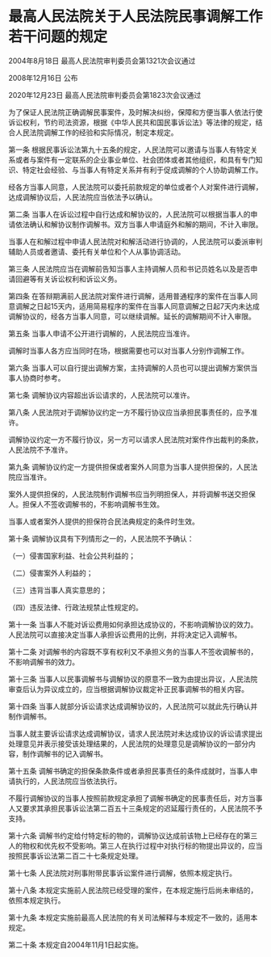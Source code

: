 # 最高人民法院关于人民法院民事调解工作若干问题的规定

2004年8月18日 最高人民法院审判委员会第1321次会议通过

2008年12月16日 公布

2020年12月23日 最高人民法院审判委员会第1823次会议通过

<!-- INFO END -->

为了保证人民法院正确调解民事案件，及时解决纠纷，保障和方便当事人依法行使诉讼权利，节约司法资源，根据《中华人民共和国民事诉讼法》等法律的规定，结合人民法院调解工作的经验和实际情况，制定本规定。

第一条 根据民事诉讼法第九十五条的规定，人民法院可以邀请与当事人有特定关系或者与案件有一定联系的企业事业单位、社会团体或者其他组织，和具有专门知识、特定社会经验、与当事人有特定关系并有利于促成调解的个人协助调解工作。

经各方当事人同意，人民法院可以委托前款规定的单位或者个人对案件进行调解，达成调解协议后，人民法院应当依法予以确认。

第二条 当事人在诉讼过程中自行达成和解协议的，人民法院可以根据当事人的申请依法确认和解协议制作调解书。双方当事人申请庭外和解的期间，不计入审限。

当事人在和解过程中申请人民法院对和解活动进行协调的，人民法院可以委派审判辅助人员或者邀请、委托有关单位和个人从事协调活动。

第三条 人民法院应当在调解前告知当事人主持调解人员和书记员姓名以及是否申请回避等有关诉讼权利和诉讼义务。

第四条 在答辩期满前人民法院对案件进行调解，适用普通程序的案件在当事人同意调解之日起15天内，适用简易程序的案件在当事人同意调解之日起7天内未达成调解协议的，经各方当事人同意，可以继续调解。延长的调解期间不计入审限。

第五条 当事人申请不公开进行调解的，人民法院应当准许。

调解时当事人各方应当同时在场，根据需要也可以对当事人分别作调解工作。

第六条 当事人可以自行提出调解方案，主持调解的人员也可以提出调解方案供当事人协商时参考。

第七条 调解协议内容超出诉讼请求的，人民法院可以准许。

第八条 人民法院对于调解协议约定一方不履行协议应当承担民事责任的，应予准许。

调解协议约定一方不履行协议，另一方可以请求人民法院对案件作出裁判的条款，人民法院不予准许。

第九条 调解协议约定一方提供担保或者案外人同意为当事人提供担保的，人民法院应当准许。

案外人提供担保的，人民法院制作调解书应当列明担保人，并将调解书送交担保人。担保人不签收调解书的，不影响调解书生效。

当事人或者案外人提供的担保符合民法典规定的条件时生效。

第十条 调解协议具有下列情形之一的，人民法院不予确认：

（一）侵害国家利益、社会公共利益的；

（二）侵害案外人利益的；

（三）违背当事人真实意思的；

（四）违反法律、行政法规禁止性规定的。

第十一条 当事人不能对诉讼费用如何承担达成协议的，不影响调解协议的效力。人民法院可以直接决定当事人承担诉讼费用的比例，并将决定记入调解书。

第十二条 对调解书的内容既不享有权利又不承担义务的当事人不签收调解书的，不影响调解书的效力。

第十三条 当事人以民事调解书与调解协议的原意不一致为由提出异议，人民法院审查后认为异议成立的，应当根据调解协议裁定补正民事调解书的相关内容。

第十四条 当事人就部分诉讼请求达成调解协议的，人民法院可以就此先行确认并制作调解书。

当事人就主要诉讼请求达成调解协议，请求人民法院对未达成协议的诉讼请求提出处理意见并表示接受该处理结果的，人民法院的处理意见是调解协议的一部分内容，制作调解书的记入调解书。

第十五条 调解书确定的担保条款条件或者承担民事责任的条件成就时，当事人申请执行的，人民法院应当依法执行。

不履行调解协议的当事人按照前款规定承担了调解书确定的民事责任后，对方当事人又要求其承担民事诉讼法第二百五十三条规定的迟延履行责任的，人民法院不予支持。

第十六条 调解书约定给付特定标的物的，调解协议达成前该物上已经存在的第三人的物权和优先权不受影响。第三人在执行过程中对执行标的物提出异议的，应当按照民事诉讼法第二百二十七条规定处理。

第十七条 人民法院对刑事附带民事诉讼案件进行调解，依照本规定执行。

第十八条 本规定实施前人民法院已经受理的案件，在本规定施行后尚未审结的，依照本规定执行。

第十九条 本规定实施前最高人民法院的有关司法解释与本规定不一致的，适用本规定。

第二十条 本规定自2004年11月1日起实施。